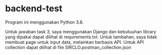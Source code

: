 # backend-test
Program ini menggunakan Python 3.8.

Untuk jawaban task 3, saya menggunakan Django dan kebutuuhan library yang dipakai dapat dilihat di requirements.txt.
Untuk tambahan, saya tidak membuat page untuk input data, melainkan berbasis API. Untuk API collection dapat dilihat di file SIRCLO.postman_collection.json
